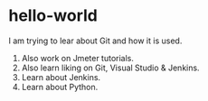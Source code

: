 # hello-world

I am trying to lear about Git and how it is used.
1. Also work on Jmeter tutorials.
2. Also learn liking on Git, Visual Studio & Jenkins.
3. Learn about Jenkins.
4. Learn about Python.

